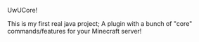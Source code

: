 UwUCore!

This is my first real java project;
A plugin with a bunch of "core" commands/features for your Minecraft server!
